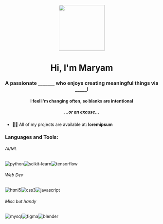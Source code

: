 <div align="center">
  <img height="150" src="https://media3.giphy.com/media/v1.Y2lkPTc5MGI3NjExeTRuejdudWY3bzF6YXl0Z25oYXd3Nm1qNXZ0eGJhYWM2d3hwMnlpdyZlcD12MV9naWZzX3NlYXJjaCZjdD1n/L1R1tvI9svkIWwpVYr/100.webp"  />
</div>

###

<h1 align="center">Hi, I'm Maryam</h1>
<h3 align="center">A passionate _______ who enjoys creating meaningful things via _____!</h3>
<h4 align="center">I feel I'm changing often, so blanks are intentional</h4>
<h5 align="center">...or an excuse...</h5>

- 👨‍💻 All of my projects are available at: **loremipsum**


<p align="left">
</p>

<h3 align="left">Languages and Tools:</h3>

<p align="left"> 

<h6>AI/ML</h6>
<img alt="python" src="https://img.shields.io/badge/Python-3776AB?logo=python&logoColor=white" /><img alt="scikit-learn" src="https://img.shields.io/badge/-scikit--learn-%23F7931E?logo=scikit-learn&logoColor=white"/><img alt="tensorflow" src="https://img.shields.io/badge/TensorFlow-ff8f00?logo=tensorflow&logoColor=white"/>
</p>

<p align="left"> 
<h6>Web Dev</h6>
<img alt="html5" src="https://img.shields.io/badge/-HTML5-E34F26?style=flat-square&logo=html5&logoColor=white" /><img alt="css3" src="https://img.shields.io/badge/-CSS3-4285f4?style=flat-square&logo=css3&logoColor=white" /><img alt="javascript" src="https://img.shields.io/badge/-Javascript-e5ce27?style=flat-square&logo=Javascript&logoColor=white" />
</p>

<p align="left">
<h6>Misc but handy</h6>
<img alt="mysql" src="https://img.shields.io/badge/MySQL-4479A1?logo=mysql&logoColor=white" /><img alt="figma" src="https://img.shields.io/badge/Figma-F24E1E?logo=figma&logoColor=white" /><img alt="blender" src="https://img.shields.io/badge/Blender-%23F5792A.svg?logo=blender&logoColor=white" />
</p>


